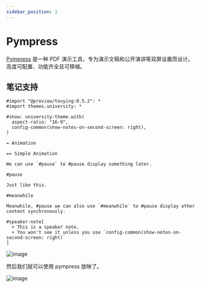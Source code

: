 ```yaml
---
sidebar_position: 2
---
```


# Pympress

[Pympress](https://github.com/Cimbali/pympress) 是一种 PDF 演示工具，专为演示文稿和公开演讲等双屏设置而设计。高度可配置、功能齐全且可移植。


## 笔记支持

```typst
#import "@preview/touying:0.5.2": *
#import themes.university: *

#show: university-theme.with(
  aspect-ratio: "16-9",
  config-common(show-notes-on-second-screen: right),
)

= Animation

== Simple Animation

We can use `#pause` to #pause display something later.

#pause

Just like this.

#meanwhile

Meanwhile, #pause we can also use `#meanwhile` to #pause display other content synchronously.

#speaker-note[
  + This is a speaker note.
  + You won't see it unless you use `config-common(show-notes-on-second-screen: right)`
]
```

![image](https://github.com/touying-typ/touying/assets/34951714/b43c7f99-c5f9-4084-aa70-c1561e8aafee)

然后我们就可以使用 pympress 放映了。

![image](https://github.com/touying-typ/touying/assets/34951714/afbe17cb-46d4-4507-90e8-959c53de95d5)

